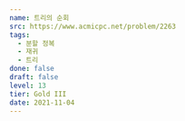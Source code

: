 ```yaml
---
name: 트리의 순회
src: https://www.acmicpc.net/problem/2263
tags: 
  - 분할 정복
  - 재귀
  - 트리
done: false
draft: false
level: 13
tier: Gold III
date: 2021-11-04
---
```

